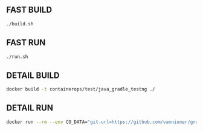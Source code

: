 ## FAST BUILD

```bash
./build.sh
```

## FAST RUN

```bash
./run.sh
```

## DETAIL BUILD
```bash
docker build -t containerops/test/java_gradle_testng ./
```

## DETAIL RUN
```bash
docker run --rm --env CO_DATA="git-url=https://github.com/vanniuner/gradle-demo.git out-put-type=json" containerops/test/java_gradle_testng
```